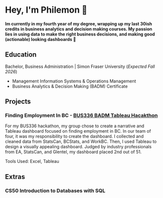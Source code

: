 # Hey, I'm Philemon 👋

#### Im currently in my fourth year of my degree, wrapping up my last 30ish credits in business analytics and decision making courses. My passion lies in using data to make the right business decisions, and making good (actionable) looking dashboards 🤩

## Education
Bachelor, Business Administration | Simon Fraser University (_Expected Fall 2026_)
- Management Information Systems & Operations Management
- Business Analytics & Decision Making (BADM) Certificate 

## Projects
### Finding Employment In BC - [BUS336 BADM Tableau Hacakthon](https://public.tableau.com/app/profile/philemon.lam/viz/Dashboard_17324289633760/Dashboard)

For my BUS336 hackathon, my group chose to create a narrative and Tableau dashboard focused on finding employment in BC. In our team of four, it was my responsibility to create the dashboard. 
I collected and cleaned data from StatsCan, BCStats, and WorkBC. Then, I used Tableau to design a visually appealing dashboard. Judged by industry professionals from EA, StatsCan, and Glentel, my dashboard placed 2nd out of 51.

Tools Used: Excel, Tableau

## Extras
### CS50 Introduction to Databases with SQL



